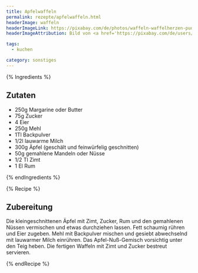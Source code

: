```yaml
---
title: Apfelwaffeln
permalink: rezepte/apfelwaffeln.html
headerImage: waffeln
headerImageLink: https://pixabay.com/de/photos/waffeln-waffelherzen-puderzucker-2189232/
headerImageAttribution: Bild von <a href='https://pixabay.com/de/users/congerdesign-509903/?utm_source=link-attribution&amp;utm_medium=referral&amp;utm_campaign=image&amp;utm_content=2189232'>congerdesign</a> auf <a href='https://pixabay.com/de/?utm_source=link-attribution&amp;utm_medium=referral&amp;utm_campaign=image&amp;utm_content=2189232'>Pixabay</a>

tags:
  - kuchen

category: sonstiges
---
```


{% Ingredients %}

## Zutaten

- 250g Margarine oder Butter
- 75g Zucker
- 4 Eier
- 250g Mehl
- 1Tl Backpulver
- 1/2l lauwarme Milch
- 300g Äpfel (geschält und feinwürfelig geschnitten)
- 50g gemahlene Mandeln oder Nüsse
- 1/2 Tl Zimt
- 1 El Rum

{% endIngredients %}

{% Recipe %}

## Zubereitung

Die kleingeschnittenen Äpfel mit Zimt, Zucker, Rum und den gemahlenen Nüssen vermischen und etwas durchziehen lassen. Fett schaumig rühren und Eier zugeben. Mehl mit Backpulver mischen und gesiebt abwechselnd mit lauwarmer Milch einrühren. Das Apfel-Nuß-Gemisch vorsichtig unter den Teig heben. Die fertigen Waffeln mit Zimt und Zucker bestreut servieren.

{% endRecipe %}
